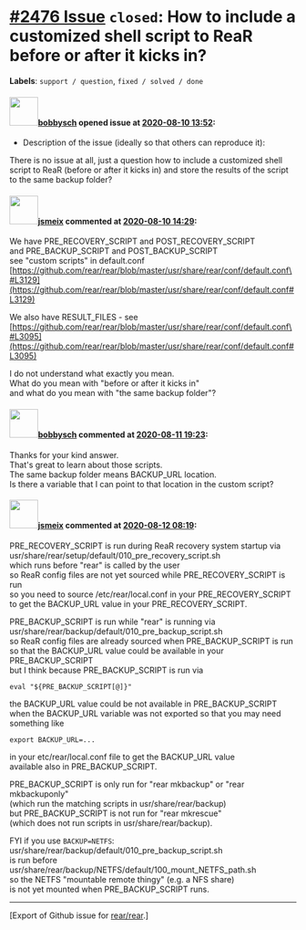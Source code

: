 [\#2476 Issue](https://github.com/rear/rear/issues/2476) `closed`: How to include a customized shell script to ReaR before or after it kicks in?
================================================================================================================================================

**Labels**: `support / question`, `fixed / solved / done`

#### <img src="https://avatars.githubusercontent.com/u/10080562?v=4" width="50">[bobbysch](https://github.com/bobbysch) opened issue at [2020-08-10 13:52](https://github.com/rear/rear/issues/2476):

-   Description of the issue (ideally so that others can reproduce it):

There is no issue at all, just a question how to include a customized
shell script to ReaR (before or after it kicks in) and store the results
of the script to the same backup folder?

#### <img src="https://avatars.githubusercontent.com/u/1788608?u=925fc54e2ce01551392622446ece427f51e2f0ce&v=4" width="50">[jsmeix](https://github.com/jsmeix) commented at [2020-08-10 14:29](https://github.com/rear/rear/issues/2476#issuecomment-671390035):

We have PRE\_RECOVERY\_SCRIPT and POST\_RECOVERY\_SCRIPT  
and PRE\_BACKUP\_SCRIPT and POST\_BACKUP\_SCRIPT  
see "custom scripts" in default.conf  
[https://github.com/rear/rear/blob/master/usr/share/rear/conf/default.conf\#L3129](https://github.com/rear/rear/blob/master/usr/share/rear/conf/default.conf#L3129)

We also have RESULT\_FILES - see  
[https://github.com/rear/rear/blob/master/usr/share/rear/conf/default.conf\#L3095](https://github.com/rear/rear/blob/master/usr/share/rear/conf/default.conf#L3095)

I do not understand what exactly you mean.  
What do you mean with "before or after it kicks in"  
and what do you mean with "the same backup folder"?

#### <img src="https://avatars.githubusercontent.com/u/10080562?v=4" width="50">[bobbysch](https://github.com/bobbysch) commented at [2020-08-11 19:23](https://github.com/rear/rear/issues/2476#issuecomment-672214447):

Thanks for your kind answer.  
That's great to learn about those scripts.  
The same backup folder means BACKUP\_URL location.  
Is there a variable that I can point to that location in the custom
script?

#### <img src="https://avatars.githubusercontent.com/u/1788608?u=925fc54e2ce01551392622446ece427f51e2f0ce&v=4" width="50">[jsmeix](https://github.com/jsmeix) commented at [2020-08-12 08:19](https://github.com/rear/rear/issues/2476#issuecomment-672721137):

PRE\_RECOVERY\_SCRIPT is run during ReaR recovery system startup via  
usr/share/rear/setup/default/010\_pre\_recovery\_script.sh  
which runs before "rear" is called by the user  
so ReaR config files are not yet sourced while PRE\_RECOVERY\_SCRIPT is
run  
so you need to source /etc/rear/local.conf in your
PRE\_RECOVERY\_SCRIPT  
to get the BACKUP\_URL value in your PRE\_RECOVERY\_SCRIPT.

PRE\_BACKUP\_SCRIPT is run while "rear" is running via  
usr/share/rear/backup/default/010\_pre\_backup\_script.sh  
so ReaR config files are already sourced when PRE\_BACKUP\_SCRIPT is
run  
so that the BACKUP\_URL value could be available in your
PRE\_BACKUP\_SCRIPT  
but I think because PRE\_BACKUP\_SCRIPT is run via

    eval "${PRE_BACKUP_SCRIPT[@]}"

the BACKUP\_URL value could be not available in PRE\_BACKUP\_SCRIPT  
when the BACKUP\_URL variable was not exported so that you may need  
something like

    export BACKUP_URL=...

in your etc/rear/local.conf file to get the BACKUP\_URL value  
available also in PRE\_BACKUP\_SCRIPT.

PRE\_BACKUP\_SCRIPT is only run for "rear mkbackup" or "rear
mkbackuponly"  
(which run the matching scripts in usr/share/rear/backup)  
but PRE\_BACKUP\_SCRIPT is not run for "rear mkrescue"  
(which does not run scripts in usr/share/rear/backup).

FYI if you use `BACKUP=NETFS`:  
usr/share/rear/backup/default/010\_pre\_backup\_script.sh  
is run before  
usr/share/rear/backup/NETFS/default/100\_mount\_NETFS\_path.sh  
so the NETFS "mountable remote thingy" (e.g. a NFS share)  
is not yet mounted when PRE\_BACKUP\_SCRIPT runs.

------------------------------------------------------------------------

\[Export of Github issue for
[rear/rear](https://github.com/rear/rear).\]
